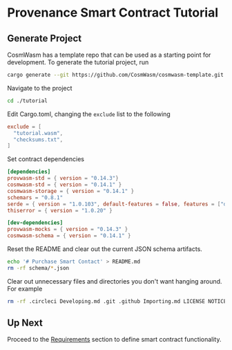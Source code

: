 # Provenance Smart Contract Tutorial

## Generate Project

CosmWasm has a template repo that can be used as a starting point for development. To generate the
tutorial project, run

```bash
cargo generate --git https://github.com/CosmWasm/cosmwasm-template.git --branch 0.14 --name tutorial
```

Navigate to the project

```bash
cd ./tutorial
```

Edit Cargo.toml, changing the `exclude` list to the following

```toml
exclude = [
  "tutorial.wasm",
  "checksums.txt",
]
```

Set contract dependencies

```toml
[dependencies]
provwasm-std = { version = "0.14.3"}
cosmwasm-std = { version = "0.14.1" }
cosmwasm-storage = { version = "0.14.1" }
schemars = "0.8.1"
serde = { version = "1.0.103", default-features = false, features = ["derive"] }
thiserror = { version = "1.0.20" }

[dev-dependencies]
provwasm-mocks = { version = "0.14.3" }
cosmwasm-schema = { version = "0.14.1" }
```

Reset the README and clear out the current JSON schema artifacts.

```bash
echo '# Purchase Smart Contact' > README.md
rm -rf schema/*.json
```

Clear out unnecessary files and directories you don't want hanging around. For example

```bash
rm -rf .circleci Developing.md .git .github Importing.md LICENSE NOTICE Publishing.md
```

## Up Next

Proceed to the [Requirements](05-requirements.md) section to define smart contract functionality.
